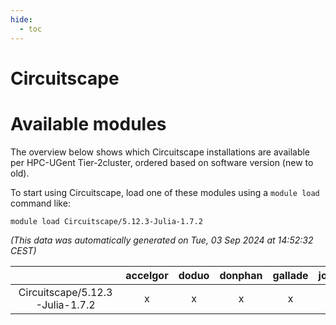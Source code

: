 ```yaml
---
hide:
  - toc
---
```


Circuitscape
============

# Available modules


The overview below shows which Circuitscape installations are available per HPC-UGent Tier-2cluster, ordered based on software version (new to old).

To start using Circuitscape, load one of these modules using a `module load` command like:

```shell
module load Circuitscape/5.12.3-Julia-1.7.2
```

*(This data was automatically generated on Tue, 03 Sep 2024 at 14:52:32 CEST)*  

| |accelgor|doduo|donphan|gallade|joltik|shinx|skitty|
| :---: | :---: | :---: | :---: | :---: | :---: | :---: | :---: |
|Circuitscape/5.12.3-Julia-1.7.2|x|x|x|x|x|-|x|
